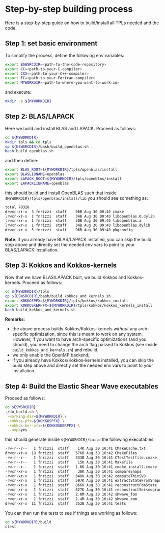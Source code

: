 
# Step-by-step building process
Here is a step-by-step guide on how to build/install all
TPLs needed and the code.

## Step 1: set basic environment
To simplify the process, define the following env variables:
```bash
export ESWSRCDIR=<path-to-the-code-repository>
export CC=<path-to-your-C-compiler>
export CXX=<path-to-your-C++-compiler>
export FC=<path-to-your-Fortran-compiler>
export MYWORKDIR=<path-to-where-you-want-to-work-in>
```
and execute:
```bash
mkdir -p ${MYWORKDIR}
```

## Step 2: BLAS/LAPACK
Here we build and install BLAS and LAPACK.
Proceed as follows:
```bash
cd ${MYWORKDIR}
mkdir tpls && cd tpls
cp ${ESWSRCDIR}/bash/build_openblas.sh .
bash build_openblas.sh
```
and then define:
```bash
export BLAS_ROOT=${MYWORKDIR}/tpls/openblas/install
export BLASLIBNAME=openblas
export LAPACK_ROOT=${MYWORKDIR}/tpls/openblas/install
export LAPACKLIBNAME=openblas
```
this should build and install OpenBLAS such that
inside `$MYWORKDIR}/tpls/openblas/install/lib` you should see something as:
```bash
total 78328
drwxr-xr-x  3 fnrizzi  staff    96B Aug 30 09:40 cmake
lrwxr-xr-x  1 fnrizzi  staff    34B Aug 30 09:40 libopenblas.0.dylib
lrwxr-xr-x  1 fnrizzi  staff    30B Aug 30 09:40 libopenblas.a
lrwxr-xr-x  1 fnrizzi  staff    34B Aug 30 09:40 libopenblas.dylib
drwxr-xr-x  3 fnrizzi  staff    96B Aug 30 09:40 pkgconfig
```
**Note**: if you already have BLAS/LAPACK installed, you can skip
the build step above and directly set the needed env vars to
point to your BLAS/LAPACK installation.


## Step 3: Kokkos and Kokkos-kernels
Now that we have BLAS/LAPACK built, we build Kokkos and Kokkos-kernels.
Proceed as follows:
```bash
cd ${MYWORKDIR}/tpls
cp ${ESWSRCDIR}/bash/build_kokkos_and_kernels.sh .
export KOKKOSPFX=${MYWORKDIR}/tpls/kokkos/kokkos_install
export KOKKOSKERPFX=${MYWORKDIR}/tpls/kokkos/kokkos_kernels_install
bash build_kokkos_and_kernels.sh
```
**Remarks**:
* the above process builds Kokkos/Kokkos-kernels *without* any arch-specific
optimization, since this is meant to work on any system. However, if you want to
have arch-specific optimizations (and you should), you need to change the arch flag
passed to Kokkos (see inside `build_kokkos_and_kernels.sh`) and rebuild;
* we only enable the OpenMP backend;
* if you already have Kokkos/Kokkos-kernels installed, you can skip the build step
above and directly set the needed env vars to point to your installation.


## Step 4: Build the Elastic Shear Wave executables
Proceed as follows:
```bash
cd $ESWSRCDIR}
./do_build.sh \
 -working-dir=${MYWORKDIR} \
 -kokkos-pfx=${KOKKOSPFX} \
 -kokkos-ker-pfx=${KOKKOSKERPFX} \
 --omp=yes
```
this should generate inside `${MYWORKDIR}/build` the following executables:
```bash
-rw-r--r--   1 fnrizzi  staff    14K Aug 30 10:41 CMakeCache.txt
drwxr-xr-x  18 fnrizzi  staff   576B Aug 30 10:42 CMakeFiles
-rw-r--r--   1 fnrizzi  staff   333B Aug 30 10:41 CTestTestfile.cmake
-rw-r--r--   1 fnrizzi  staff    15K Aug 30 10:41 Makefile
-rw-r--r--   1 fnrizzi  staff   1.6K Aug 30 10:41 cmake_install.cmake
-rwxr-xr-x   1 fnrizzi  staff    38K Aug 30 10:41 compareSnaps
-rwxr-xr-x   1 fnrizzi  staff   348K Aug 30 10:42 computeThinSVD
-rwxr-xr-x   1 fnrizzi  staff   597K Aug 30 10:41 extractStateFromSnaps
-rwxr-xr-x   1 fnrizzi  staff   866K Aug 30 10:41 reconstructFomState
-rwxr-xr-x   1 fnrizzi  staff   627K Aug 30 10:41 reconstructSeismogram
-rwxr-xr-x   1 fnrizzi  staff   2.0M Aug 30 10:42 shwave_fom
-rwxr-xr-x   1 fnrizzi  staff   2.4M Aug 30 10:42 shwave_rom
drwxr-xr-x  11 fnrizzi  staff   352B Aug 30 10:41 tests
```
You can then run the tests to see if things are working as follows:
```bash
cd ${MYWORKDIR}/build
ctest
```

